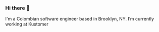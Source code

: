 ### Hi there 👋

<!--
**Czechh/Czechh** is a ✨ _special_ ✨ repository because its `README.md` (this file) appears on your GitHub profile.

Here are some ideas to get you started:

- 🔭 I’m currently working on ...
- 🌱 I’m currently learning ...
- 👯 I’m looking to collaborate on ...
- 🤔 I’m looking for help with ...
- 💬 Ask me about ...
- 📫 How to reach me: ...
- ⚡ Fun fact: ...
-->

I'm a Colombian software engineer based in Brooklyn, NY. I’m currently working at Kustomer

<!--
[![Github stats](https://github-readme-stats.vercel.app/api?username=Czechh&show_icons=true&theme=dracula)](https://github.com/anuraghazra/github-readme-stats)
-->
